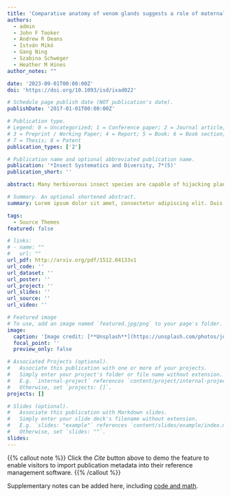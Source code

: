 ```yaml
---
title: 'Comparative anatomy of venom glands suggests a role of maternal secretions in gall induction by cynipid wasps (Hymenoptera: Cynipidae)'
authors:
  - admin
  - John F Tooker
  - Andrew R Deans
  - István Mikó
  - Gang Ning
  - Szabina Schwéger
  - Heather M Hines
author_notes: ""

date: '2023-09-01T00:00:00Z'
doi: 'https://doi.org/10.1093/isd/ixad022'

# Schedule page publish date (NOT publication's date).
publishDate: '2017-01-01T00:00:00Z'

# Publication type.
# Legend: 0 = Uncategorized; 1 = Conference paper; 2 = Journal article;
# 3 = Preprint / Working Paper; 4 = Report; 5 = Book; 6 = Book section;
# 7 = Thesis; 8 = Patent
publication_types: ['2']

# Publication name and optional abbreviated publication name.
publication: '*Insect Systematics and Diversity, 7*(5)'
publication_short: ''

abstract: Many herbivorous insect species are capable of hijacking plant development to induce novel plant organs called galls. In most groups of galling insects, the insect organs and molecular signals involved in gall induction are poorly understood. We focused on gall wasps (Hymenoptera:Cynipidae), the second largest clade of gall inducers (~1,400 spp.), for which the developmental stages and organs responsible for gall development are unclear. We investigated the female metasomal anatomy of 69 gall-inducing and 29 non-gall-inducing species across each of the major lineages of Cynipoidea, to test relationships between this lifestyle and the relative size of secretory organs. We confirmed that the venom apparatus in gall-inducing species is greatly expanded, although gall-inducing lineages vary in the relative size of these glands. Among these gallers, we measured the largest venom gland apparatus relative to body size ever recorded in insects. Non-galling inquiline species are accompanied by a reduction of this apparatus. Comparative microscopic analysis of venom glands suggests varying venom gland content across the lineages. Some oak gallers also had enlarged accessory glands, a lipid-rich organ whose function remains unclear, and which has not been previously studied in relation to gall formation. Together, the massive expansion of secretory organs specifically in gall-inducing species suggests a role of these secretions in the process of gall formation, and the variance in size of venom glands, accessory glands, and the contents of these glands among gallers, suggests that gall formation across this clade is likely to employ a diversity of molecular strategies.

# Summary. An optional shortened abstract.
summary: Lorem ipsum dolor sit amet, consectetur adipiscing elit. Duis posuere tellus ac convallis placerat. Proin tincidunt magna sed ex sollicitudin condimentum.

tags:
  - Source Themes
featured: false

# links:
# - name: ""
#   url: ""
url_pdf: http://arxiv.org/pdf/1512.04133v1
url_code: ''
url_dataset: ''
url_poster: ''
url_project: ''
url_slides: ''
url_source: ''
url_video: ''

# Featured image
# To use, add an image named `featured.jpg/png` to your page's folder.
image:
  caption: 'Image credit: [**Unsplash**](https://unsplash.com/photos/jdD8gXaTZsc)'
  focal_point: ''
  preview_only: false

# Associated Projects (optional).
#   Associate this publication with one or more of your projects.
#   Simply enter your project's folder or file name without extension.
#   E.g. `internal-project` references `content/project/internal-project/index.md`.
#   Otherwise, set `projects: []`.
projects: []

# Slides (optional).
#   Associate this publication with Markdown slides.
#   Simply enter your slide deck's filename without extension.
#   E.g. `slides: "example"` references `content/slides/example/index.md`.
#   Otherwise, set `slides: ""`.
slides:
---
```


{{% callout note %}}
Click the _Cite_ button above to demo the feature to enable visitors to import publication metadata into their reference management software.
{{% /callout %}}

Supplementary notes can be added here, including [code and math](https://wowchemy.com/docs/content/writing-markdown-latex/).
